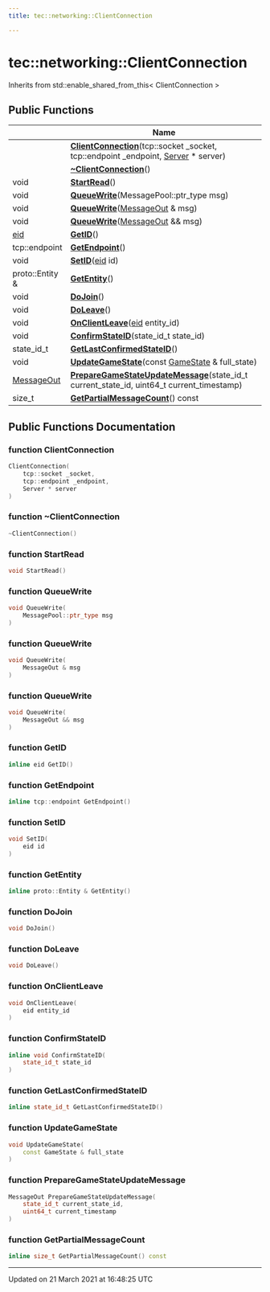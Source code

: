 ```yaml
---
title: tec::networking::ClientConnection

---
```


# tec::networking::ClientConnection



Inherits from std::enable_shared_from_this< ClientConnection >

## Public Functions

|                | Name           |
| -------------- | -------------- |
| | **[ClientConnection](/engine/Classes/classtec_1_1networking_1_1_client_connection/#function-clientconnection)**(tcp::socket _socket, tcp::endpoint _endpoint, [Server](/engine/Classes/classtec_1_1networking_1_1_server/) * server) |
| | **[~ClientConnection](/engine/Classes/classtec_1_1networking_1_1_client_connection/#function-~clientconnection)**() |
| void | **[StartRead](/engine/Classes/classtec_1_1networking_1_1_client_connection/#function-startread)**() |
| void | **[QueueWrite](/engine/Classes/classtec_1_1networking_1_1_client_connection/#function-queuewrite)**(MessagePool::ptr_type msg) |
| void | **[QueueWrite](/engine/Classes/classtec_1_1networking_1_1_client_connection/#function-queuewrite)**([MessageOut](/engine/Classes/classtec_1_1networking_1_1_message_out/) & msg) |
| void | **[QueueWrite](/engine/Classes/classtec_1_1networking_1_1_client_connection/#function-queuewrite)**([MessageOut](/engine/Classes/classtec_1_1networking_1_1_message_out/) && msg) |
| [eid](/engine/Namespaces/namespacetec/#typedef-eid) | **[GetID](/engine/Classes/classtec_1_1networking_1_1_client_connection/#function-getid)**() |
| tcp::endpoint | **[GetEndpoint](/engine/Classes/classtec_1_1networking_1_1_client_connection/#function-getendpoint)**() |
| void | **[SetID](/engine/Classes/classtec_1_1networking_1_1_client_connection/#function-setid)**([eid](/engine/Namespaces/namespacetec/#typedef-eid) id) |
| proto::Entity & | **[GetEntity](/engine/Classes/classtec_1_1networking_1_1_client_connection/#function-getentity)**() |
| void | **[DoJoin](/engine/Classes/classtec_1_1networking_1_1_client_connection/#function-dojoin)**() |
| void | **[DoLeave](/engine/Classes/classtec_1_1networking_1_1_client_connection/#function-doleave)**() |
| void | **[OnClientLeave](/engine/Classes/classtec_1_1networking_1_1_client_connection/#function-onclientleave)**([eid](/engine/Namespaces/namespacetec/#typedef-eid) entity_id) |
| void | **[ConfirmStateID](/engine/Classes/classtec_1_1networking_1_1_client_connection/#function-confirmstateid)**(state_id_t state_id) |
| state_id_t | **[GetLastConfirmedStateID](/engine/Classes/classtec_1_1networking_1_1_client_connection/#function-getlastconfirmedstateid)**() |
| void | **[UpdateGameState](/engine/Classes/classtec_1_1networking_1_1_client_connection/#function-updategamestate)**(const [GameState](/engine/Classes/structtec_1_1_game_state/) & full_state) |
| [MessageOut](/engine/Classes/classtec_1_1networking_1_1_message_out/) | **[PrepareGameStateUpdateMessage](/engine/Classes/classtec_1_1networking_1_1_client_connection/#function-preparegamestateupdatemessage)**(state_id_t current_state_id, uint64_t current_timestamp) |
| size_t | **[GetPartialMessageCount](/engine/Classes/classtec_1_1networking_1_1_client_connection/#function-getpartialmessagecount)**() const |

## Public Functions Documentation

### function ClientConnection

```cpp
ClientConnection(
    tcp::socket _socket,
    tcp::endpoint _endpoint,
    Server * server
)
```


### function ~ClientConnection

```cpp
~ClientConnection()
```


### function StartRead

```cpp
void StartRead()
```


### function QueueWrite

```cpp
void QueueWrite(
    MessagePool::ptr_type msg
)
```


### function QueueWrite

```cpp
void QueueWrite(
    MessageOut & msg
)
```


### function QueueWrite

```cpp
void QueueWrite(
    MessageOut && msg
)
```


### function GetID

```cpp
inline eid GetID()
```


### function GetEndpoint

```cpp
inline tcp::endpoint GetEndpoint()
```


### function SetID

```cpp
void SetID(
    eid id
)
```


### function GetEntity

```cpp
inline proto::Entity & GetEntity()
```


### function DoJoin

```cpp
void DoJoin()
```


### function DoLeave

```cpp
void DoLeave()
```


### function OnClientLeave

```cpp
void OnClientLeave(
    eid entity_id
)
```


### function ConfirmStateID

```cpp
inline void ConfirmStateID(
    state_id_t state_id
)
```


### function GetLastConfirmedStateID

```cpp
inline state_id_t GetLastConfirmedStateID()
```


### function UpdateGameState

```cpp
void UpdateGameState(
    const GameState & full_state
)
```


### function PrepareGameStateUpdateMessage

```cpp
MessageOut PrepareGameStateUpdateMessage(
    state_id_t current_state_id,
    uint64_t current_timestamp
)
```


### function GetPartialMessageCount

```cpp
inline size_t GetPartialMessageCount() const
```


-------------------------------

Updated on 21 March 2021 at 16:48:25 UTC
